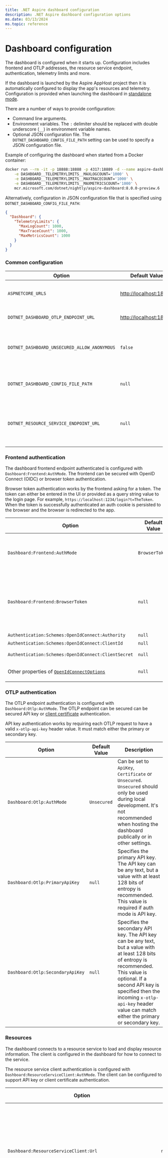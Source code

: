 ```yaml
---
title: .NET Aspire dashboard configuration
description: .NET Aspire dashboard configuration options
ms.date: 03/13/2024
ms.topic: reference
---
```


# Dashboard configuration

The dashboard is configured when it starts up. Configuration includes frontend and OTLP addresses, the resource service endpoint, authentication, telemetry limits and more.

If the dashboard is launched by the Aspire AppHost project then it is automatically configured to display the app's resources and telemetry. Configuration is provided when launching the dashboard in [standalone mode](overview.md#standalone-mode).

There are a number of ways to provide configuration:

- Command line arguments.
- Environment variables. The `:` delimiter should be replaced with double underscore (`__`) in environment variable names.
- Optional JSON configuration file. The `DOTNET_DASHBOARD_CONFIG_FILE_PATH` setting can be used to specify a JSON configuration file.

Example of configuring the dashboard when started from a Docker container:

```bash
docker run --rm -it -p 18888:18888 -p 4317:18889 -d --name aspire-dashboard \
    -e DASHBOARD__TELEMETRYLIMITS__MAXLOGCOUNT='1000' \
    -e DASHBOARD__TELEMETRYLIMITS__MAXTRACECOUNT='1000' \
    -e DASHBOARD__TELEMETRYLIMITS__MAXMETRICSCOUNT='1000' \
    mcr.microsoft.com/dotnet/nightly/aspire-dashboard:8.0.0-preview.6
```

Alternatively, configuration in JSON configuration file that is specified using `DOTNET_DASHBOARD_CONFIG_FILE_PATH`:

```json
{
  "Dashboard": {
    "TelemetryLimits": {
      "MaxLogCount": 1000,
      "MaxTraceCount": 1000,
      "MaxMetricsCount": 1000
    }
  }
}
```

### Common configuration

| Option | Default Value | Description |
| ------ | ------------- | ----------- |
| `ASPNETCORE_URLS` | <http://localhost:18888> | One or more HTTP endpoints through which the dashboard frontend is served. The frontend endpoint is used to view the dashboard in a browser. |
| `DOTNET_DASHBOARD_OTLP_ENDPOINT_URL` | <http://localhost:18889> | The OTLP endpoint. OTLP endpoint hosts an OTLP service and recevies telemetry. |
| `DOTNET_DASHBOARD_UNSECURED_ALLOW_ANONYMOUS` | `false` | Configures the dashboard to not use authentication and accepts anonymous access. This setting is a shortcut to configuring `Dashboard:Frontend:AuthMode` and `Dashboard:Otlp:AuthMode` to `Unsecured`. |
| `DOTNET_DASHBOARD_CONFIG_FILE_PATH` | `null` | The path for an JSON configuration file. If the dashboard is being run in a Docker container then this is the path to the configuration file in a mounted volume. This value is optional. |
| `DOTNET_RESOURCE_SERVICE_ENDPOINT_URL` | `null` | The gRPC endpoint to which the dashboard connects for its data. If this value is unspecified, the dashboard shows telemetry data but no resource list or console logs. This setting is a shortcut to `Dashboard:ResourceServiceClient:Url`. |

### Frontend authentication

The dashboard frontend endpoint authenticated is configured with `Dashboard:Frontend:AuthMode`. The frontend can be secured with OpenID Connect (OIDC) or browser token authentication.

Browser token authentication works by the frontend asking for a token. The token can either be entered in the UI or provided as a query string value to the login page. For example, `https://localhost:1234/login?t=TheToken`. When the token is successfully authenticated an auth cookie is persisted to the browser and the browser is redirected to the app.

| Option | Default Value | Description |
| ------ | ------------- | ----------- |
| `Dashboard:Frontend:AuthMode` | `BrowserToken` | Can be set to `BrowserToken`, `OpenIdConnect` or `Unsecured`. `Unsecured` should only be used during local development. It's not recommended when hosting the dashboard publically or in other settings. |
| `Dashboard:Frontend:BrowserToken` | `null` | Specifies the browser token. If the browser token isn't specified then the dashboard will generate one. Tooling that wants to automate logging in with browser token authentication can specify a token and open a browser with the token in the query string. A new token should be generated each time the dashboard is launched. |
| `Authentication:Schemes:OpenIdConnect:Authority` | `null` | URL to the identity provider (IdP). |
| `Authentication:Schemes:OpenIdConnect:ClientId` | `null` | Identity of the relying party (RP). |
| `Authentication:Schemes:OpenIdConnect:ClientSecret` | `null` | A secret that only the real RP would know. |
| Other properties of [`OpenIdConnectOptions`](https://learn.microsoft.com/dotnet/api/microsoft.aspnetcore.builder.openidconnectoptions) | `null` | Values inside configuration section `Authentication:Schemes:OpenIdConnect:*` are bound to `OpenIdConnectOptions`. |

### OTLP authentication

The OTLP endpoint authentication is configured with `Dashboard:Otlp:AuthMode`. The OTLP endpoint can be secured can be secured API key or [client certificate](https://learn.microsoft.com/aspnet/core/security/authentication/certauth) authentication.

API key authentication works by requiring each OTLP request to have a valid `x-otlp-api-key` header value. It must match either the primary or secondary key.

| Option | Default Value | Description |
| ------ | ------------- | ----------- |
| `Dashboard:Otlp:AuthMode` | `Unsecured` | Can be set to `ApiKey`, `Certificate` or `Unsecured`. `Unsecured` should only be used during local development. It's not recommended when hosting the dashboard publically or in other settings. |
| `Dashboard:Otlp:PrimaryApiKey` | `null` | Specifies the primary API key. The API key can be any text, but a value with at least 128 bits of entropy is recommended. This value is required if auth mode is API key. |
| `Dashboard:Otlp:SecondaryApiKey` | `null` | Specifies the secondary API key. The API key can be any text, but a value with at least 128 bits of entropy is recommended. This value is optional. If a second API key is specified then the incoming `x-otlp-api-key` header value can match either the primary or secondary key. |

### Resources

The dashboard connects to a resource service to load and display resource information. The client is configured in the dashboard for how to connect to the service.

The resource service client authentication is configured with `Dashboard:ResourceServiceClient:AuthMode`. The client can be configured to support API key or client certificate authentication.

| Option | Default Value | Description |
| ------ | ------------- | ----------- |
| `Dashboard:ResourceServiceClient:Url` | `null` | The gRPC endpoint to which the dashboard connects for its data. If this value is unspecified, the dashboard shows telemetry data but no resource list or console logs. |
| `Dashboard:ResourceServiceClient:AuthMode` | `null` | Can be set to `ApiKey`, `Certificate` or `Unsecured`. `Unsecured` should only be used during local development. It's not recommended when hosting the dashboard publically or in other settings. This value is required is a resource service URL is specified. |
| `Dashboard:ResourceServiceClient:ClientCertificate:Source` | `null` | Can be set to `File` or `KeyStore`. This value is required if auth mode is client certificate. |
| `Dashboard:ResourceServiceClient:ClientCertificate:FilePath` | `null` | The certificate file path. This value is required if source is `File`. |
| `Dashboard:ResourceServiceClient:ClientCertificate:Password` | `null` | The password for the certificate file. This value is optional. |
| `Dashboard:ResourceServiceClient:ClientCertificate:Subject` | `null` | The certificate subject. This value is required if source is `KeyStore`. |
| `Dashboard:ResourceServiceClient:ClientCertificate:Store` | `My` | The certificate [store name](https://learn.microsoft.com/dotnet/api/system.security.cryptography.x509certificates.storename). |
| `Dashboard:ResourceServiceClient:ClientCertificate:Location` | `CurrentUser` | The certificate [store location](https://learn.microsoft.com/dotnet/api/system.security.cryptography.x509certificates.storelocation). |

#### Telemetry Limits

Telemetry is stored in-memory. To avoid excessive memory usage, the dashboard has limits on the count and size of stored telemetry. When a count limit is reached, new telemetry is added, and the oldest telemetry is removed. When a size limit is reached, data is truncated to the limit.

Limits are per-resource. For example, a `MaxLogCount` value of 10,000 configures the dashboard to store up to 10,000 log entries per-resource.

| Option | Default Value | Description |
| ------ | ------------- | ----------- |
| `Dashboard:TelemetryLimits:MaxLogCount` | 10,000 | The maximum number of log entries. |
| `Dashboard:TelemetryLimits:MaxTraceCount` | 10,000 | The maximum number of log traces. |
| `Dashboard:TelemetryLimits:MaxMetricsCount` | 50,000 | The maximum number of metric data points. |
| `Dashboard:TelemetryLimits:MaxAttributeCount` | 128 | The maximum number of attributes on telemetry. |
| `Dashboard:TelemetryLimits:MaxAttributeLength` | `null` | The maximum length of attributes. |
| `Dashboard:TelemetryLimits:MaxSpanEventCount` | `null` | The maximum number of events on span attributes. |

### Other

| Option | Default Value | Description |
| ------ | ------------- | ----------- |
| `Dashboard:ApplicationName` | `Aspire` | The application name to be displayed in the UI. This applies only when no resource service URL is specified. When a resource service exists, the service specifies the application name. |
